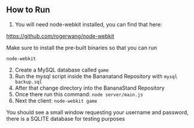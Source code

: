 How to Run
---
1. You will need node-webkit installed, you can find that here:

https://github.com/rogerwang/node-webkit

Make sure to install the pre-built binaries so that you can run

```
node-webkit
```
2. Create a MySQL database called `game`
3. Run the mysql script inside the Bananatand Repository with `mysql backup.sql`
2. After that change directory into the BananaStand Repository
3. Once there run this command: `node server/main.js`
4. Next the client: `node-webkit game`

You should see a small window requesting your username and password, there is a SQLITE database for testing purposes


